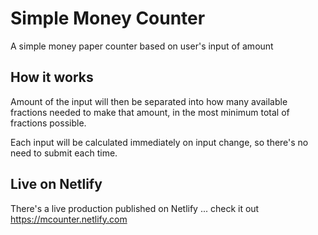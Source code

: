 # Simple Money Counter
A simple money paper counter based on user's input of amount<br/>

## How it works
Amount of the input will then be separated into how many available fractions needed to make that amount, in the most minimum total of fractions possible.

Each input will be calculated immediately on input change, so there's no need to submit each time.

## Live on Netlify
There's a live production published on Netlify ... check it out<br/>
https://mcounter.netlify.com
